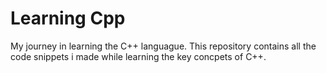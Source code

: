 # Learning Cpp
 My journey in learning the C++ languague. This repository contains all the code snippets i made while learning the key concpets of C++.
